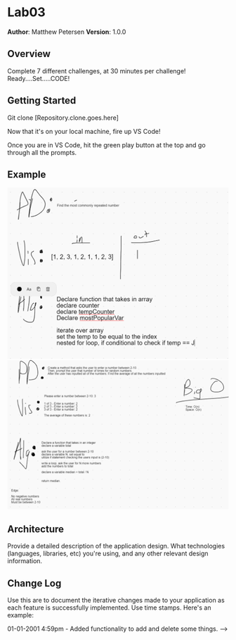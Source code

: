 # Lab03

**Author**: Matthew Petersen
**Version**: 1.0.0 

## Overview
Complete 7 different challenges, at 30 minutes per challenge! Ready....Set.....CODE!

## Getting Started
Git clone [Repository.clone.goes.here]

Now that it's on your local machine, fire up VS Code!

Once you are in VS Code, hit the green play button at the top and go through all the prompts.

## Example
![image](chal1.PNG)
![image](chal2.PNG)

## Architecture
Provide a detailed description of the application design. What technologies (languages, libraries, etc) you're using, and any other relevant design information.

## Change Log
Use this are to document the iterative changes made to your application as each feature is successfully implemented. Use time stamps. Here's an example:

01-01-2001 4:59pm - Added functionality to add and delete some things. -->
